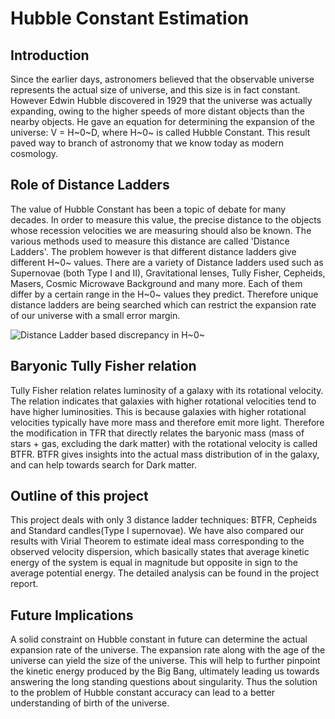 # Hubble Constant Estimation

## Introduction
Since the earlier days, astronomers believed that the observable universe represents the actual size of universe, and this size is in fact constant. However Edwin Hubble discovered in 1929 that the universe was actually expanding, owing to the higher speeds of more distant objects than the nearby objects. He gave an equation for determining the expansion of the universe: V = H~0~D, where H~0~ is called Hubble Constant. This result paved way to branch of astronomy that we know today as modern cosmology.

## Role of Distance Ladders
The value of Hubble Constant has been a topic of debate for many decades. In order to measure this value, the precise distance to the objects whose recession velocities we are measuring should also be known. The various methods used to measure this distance are called 'Distance Ladders'. The problem however is that different distance ladders give different H~0~ values. There are a variety of Distance ladders used such as Supernovae (both Type I and II), Gravitational lenses, Tully Fisher, Cepheids, Masers, Cosmic Microwave Background and many more. Each of them differ by a certain range in the H~0~ values they predict. Therefore unique distance ladders are being searched which can restrict the expansion rate of our universe with a small error margin.

![Distance Ladder based discrepancy in H~0~](https://lambda.gsfc.nasa.gov/education/graphic_history/images/h0_1d_history_v9_480.png)

## Baryonic Tully Fisher relation
Tully Fisher relation relates luminosity of a galaxy with its rotational velocity. The relation indicates that galaxies with higher rotational velocities tend to have higher luminosities. This is because galaxies with higher rotational velocities typically have more mass and therefore emit more light. Therefore the modification in TFR that directly relates the baryonic mass (mass of stars + gas, excluding the dark matter) with the rotational velocity is called BTFR. BTFR gives insights into the actual mass distribution of in the galaxy, and can help towards search for Dark matter.

## Outline of this project

This project deals with only 3 distance ladder techniques: BTFR, Cepheids and Standard candles(Type I supernovae). We have also compared our results with Virial Theorem to estimate ideal mass corresponding to the observed velocity dispersion, which basically states that average kinetic energy of the system is equal in magnitude but opposite in sign to the average potential energy. The detailed analysis can be found in the project report.

## Future Implications
A solid constraint on Hubble constant in future can determine the actual expansion rate of the universe. The expansion rate along with the age of the universe can yield the size of the universe. This will help to further pinpoint the kinetic energy produced by the Big Bang, ultimately leading us towards answering the long standing questions about singularity. Thus the solution to the problem of Hubble constant accuracy can lead to a better understanding of birth of the universe.




